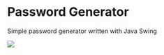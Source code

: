 # Password Generator

Simple password generator written with Java Swing

<img src="https://drive.google.com/uc?id=1oHeLn1m5tqX7st5-Yf6xOKnlbN6gTcow"/>
